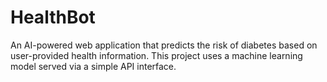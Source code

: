 # HealthBot
An AI-powered web application that predicts the risk of diabetes based on user-provided health information. This project uses a machine learning model served via a simple API interface.
